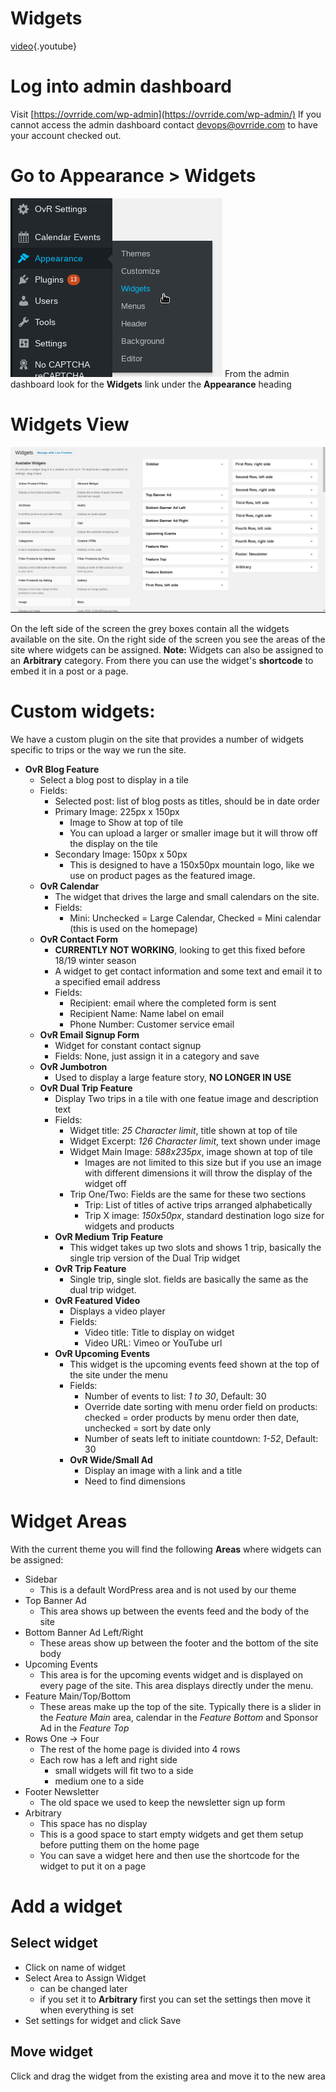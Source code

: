 <!-- TITLE: Add Widgets To Homepage -->
<!-- SUBTITLE: Add a widget or tile to the home page -->

# Widgets
[video](https://www.youtube.com/v/QxeQBPgftRE?start=0&end=260){.youtube}


# Log into admin dashboard
Visit [https://ovrride.com/wp-admin](https://ovrride.com/wp-admin/)
If you cannot access the admin dashboard contact [devops@ovrride.com](mailto:devops@ovrride.com) to have your account checked out.

# Go to Appearance > Widgets
![Appearance Widgets](/uploads/appearance-widgets.png "Appearance Widgets")
From the admin dashboard look for the **Widgets** link under the **Appearance** heading

# Widgets View
![Appearance Widgets View](/uploads/appearance-widgets-view.png "Appearance Widgets View")

On the left side of the screen the grey boxes contain all the widgets available on the site. On the right side of the screen you see the areas of the site where widgets can be assigned.
**Note:** Widgets can also be assigned to an **Arbitrary** category. From there you can use the widget's **shortcode** to embed it in a post or a page.

# Custom widgets:
We have a custom plugin on the site that provides a number of widgets specific to trips or the way we run the site.

 * **OvR Blog Feature**
	 * Select a blog post to display in a tile
	 * Fields:
		 * Selected post: list of blog posts as titles, should be in date order
		 * Primary Image: 225px x 150px 
			 * Image to Show at top of tile
			 * You can upload a larger or smaller image but it will throw off the display on the tile
		 * Secondary Image: 150px x 50px
			 * This is designed to have a 150x50px mountain logo, like we use on product pages as the featured image.
	 * **OvR Calendar**
		 * The widget that drives the large and small calendars on the site.
		 * Fields:
			 * Mini: Unchecked = Large Calendar, Checked = Mini calendar (this is used on the homepage)
	 * **OvR Contact Form**
		 * **CURRENTLY NOT WORKING**, looking to get this fixed before 18/19 winter season
		 * A widget to get contact information and some text and email it to a specified email address
		 * Fields:
			 * Recipient: email where the completed form is sent
			 * Recipient Name: Name label on email
			 * Phone Number: Customer service email
	 * **OvR Email Signup Form**
		 * Widget for constant contact signup
		 * Fields: None, just assign it in a category and save
	 * **OvR Jumbotron**
		 * Used to display a large feature story, **NO LONGER IN USE**
	 * **OvR Dual Trip Feature**
		 * Display Two trips in a tile with one featue image and description text
		 * Fields:
			 * Widget title: *25 Character limit*, title shown at top of tile
			 * Widget Excerpt: *126 Character limit*, text shown under image
			 * Widget Main Image: *588x235px*, image shown at top of tile
				 * Images are not limited to this size but if you use an image with different dimensions it will throw the display of the widget off
			 * Trip One/Two: Fields are the same for these two sections
				 * Trip: List of titles of active trips arranged alphabetically
				 * Trip X image: *150x50px*, standard destination logo size for widgets and products
		 * **OvR Medium Trip Feature**
			 * This widget takes up two slots and shows 1 trip, basically the single trip version of the Dual Trip widget
		 * **OvR Trip Feature**
			 * Single trip, single slot. fields are basically the same as the dual trip widget.
		 * **OvR Featured Video**
			 * Displays a video player
			 * Fields:
				 * Video title: Title to display on widget
				 * Video URL: Vimeo or YouTube url
		 * **OvR Upcoming Events**
			 * This widget is the upcoming events feed shown at the top of the site under the menu
			 * Fields:
				 * Number of events to list: *1 to 30*, Default: 30
				 * Override date sorting with menu order field on products: checked = order products by menu order then date, unchecked = sort by date only
				 * Number of seats left to initiate countdown: *1-52*, Default: 30
			 * **OvR Wide/Small Ad**
				 * Display an image with a link and a title
				 * Need to find dimensions 


# Widget Areas
With the current theme you will find the following **Areas** where widgets can be assigned:
* Sidebar
	* This is a default WordPress area and is not used by our theme
* Top Banner Ad
	* This area shows up between the events feed and the body of the site
* Bottom Banner Ad Left/Right
	* These areas show up between the footer and the bottom of the site body
* Upcoming Events
	* This area is for the upcoming events widget and is displayed on every page of the site. This area displays directly under the menu.
* Feature Main/Top/Bottom
	* These areas make up the top of the site. Typically there is a slider in the *Feature Main* area, calendar in the *Feature Bottom* and Sponsor Ad in the *Feature Top*
* Rows One -> Four
	* The rest of the home page is divided into 4 rows
	* Each row has a left and right side
		* small widgets will fit two to a side
		* medium one to a side
* Footer Newsletter
	* The old space we used to keep the newsletter sign up form
* Arbitrary
	* This space has no display
	* This is a good space to start empty widgets and get them setup before putting them on the home page
	* You can save a widget here and then use the shortcode for the widget to put it on a page

# Add a widget
## Select widget
* Click on name of widget
* Select Area to Assign Widget
	* can be changed later
	* if you set it to **Arbitrary** first you can set the settings then move it when everything is set
* Set settings for widget and click Save

## Move widget 
Click and drag the widget from the existing area and move it to the new area

